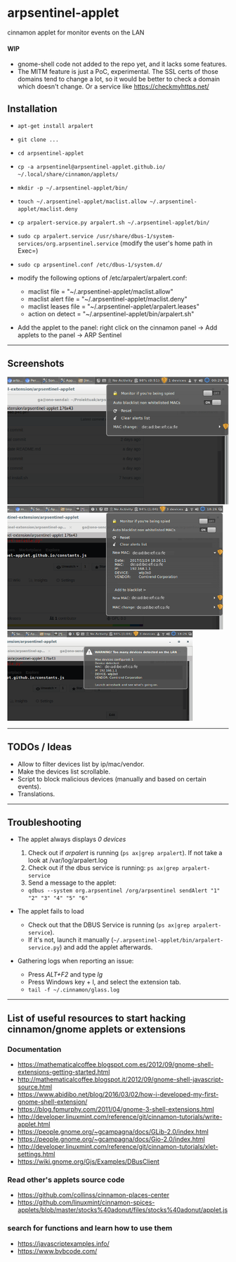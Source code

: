 # arpsentinel-applet
cinnamon applet for monitor events on the LAN

#### WIP

* gnome-shell code not added to the repo yet, and it lacks some features.
* The MITM feature is just a PoC, experimental. The SSL certs of those domains tend to change a lot, so it would be better to check a domain which doesn't change. Or a service like https://checkmyhttps.net/

## Installation
- `apt-get install arpalert`
- `git clone ...`
- `cd arpsentinel-applet`
- `cp -a arpsentinel@arpsentinel-applet.github.io/ ~/.local/share/cinnamon/applets/`
- `mkdir -p ~/.arpsentinel-applet/bin/`
- `touch ~/.arpsentinel-applet/maclist.allow ~/.arpsentinel-applet/maclist.deny`
- `cp arpalert-service.py arpalert.sh ~/.arpsentinel-applet/bin/`
- `sudo cp arpalert.service /usr/share/dbus-1/system-services/org.arpsentinel.service` (modify the user's home path in Exec=)
- `sudo cp arpsentinel.conf /etc/dbus-1/system.d/`
- modify the following options of /etc/arpalert/arpalert.conf:
  - maclist file = "~/.arpsentinel-applet/maclist.allow"
  - maclist alert file = "~/.arpsentinel-applet/maclist.deny"
  - maclist leases file = "~/.arpsentinel-applet/arpalert.leases"
  - action on detect = "~/.arpsentinel-applet/bin/arpalert.sh"

- Add the applet to the panel: right click on the cinnamon panel -> Add applets to the panel -> ARP Sentinel

----
## Screenshots
![Alerts list](https://raw.githubusercontent.com/gustavo-iniguez-goya/arpsentinel-applet/master/screenshots/screenshot1.png)
![Alert details](https://raw.githubusercontent.com/gustavo-iniguez-goya/arpsentinel-applet/master/screenshots/screenshot2.png)
![Alert details](https://raw.githubusercontent.com/gustavo-iniguez-goya/arpsentinel-applet/master/screenshots/screenshot3.png)

----

## TODOs / Ideas
* Allow to filter devices list by ip/mac/vendor.
* Make the devices list scrollable.
* Script to block malicious devices (manually and based on certain events).
* Translations.

----

## Troubleshooting

* The applet always displays _0 devices_
  1. Check out if _arpalert_ is running (`ps ax|grep arpalert`). If not take a look at /var/log/arpalert.log
  2. Check out if the dbus service is running: `ps ax|grep arpalert-service`
  3. Send a message to the applet:
    - `qdbus --system org.arpsentinel /org/arpsentinel sendAlert "1" "2" "3" "4" "5" "6"`

* The applet fails to load
  - Check out that the DBUS Service is running (`ps ax|grep arpalert-service`).
  - If it's not, launch it manually (`~/.arpsentinel-applet/bin/arpalert-service.py`) and add the applet afterwards.

* Gathering logs when reporting an issue:
  - Press _ALT+F2_ and type _lg_
  - Press Windows key + l, and select the extension tab.
  - `tail -f ~/.cinnamon/glass.log`
----

## List of useful resources to start hacking cinnamon/gnome applets or extensions
### Documentation
- https://mathematicalcoffee.blogspot.com.es/2012/09/gnome-shell-extensions-getting-started.html
- http://mathematicalcoffee.blogspot.it/2012/09/gnome-shell-javascript-source.html
- https://www.abidibo.net/blog/2016/03/02/how-i-developed-my-first-gnome-shell-extension/
- https://blog.fpmurphy.com/2011/04/gnome-3-shell-extensions.html
- http://developer.linuxmint.com/reference/git/cinnamon-tutorials/write-applet.html
- https://people.gnome.org/~gcampagna/docs/GLib-2.0/index.html
- https://people.gnome.org/~gcampagna/docs/Gio-2.0/index.html
- http://developer.linuxmint.com/reference/git/cinnamon-tutorials/xlet-settings.html
- https://wiki.gnome.org/Gjs/Examples/DBusClient

### Read other's applets source code
- https://github.com/collinss/cinnamon-places-center 
- https://github.com/linuxmint/cinnamon-spices-applets/blob/master/stocks%40adonut/files/stocks%40adonut/applet.js

### search for functions and learn how to use them
- https://javascriptexamples.info/
- https://www.bvbcode.com/
